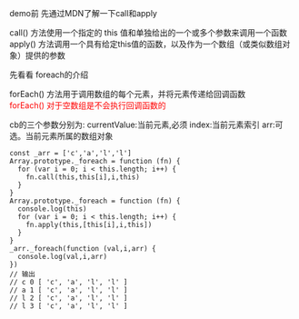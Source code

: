 demo前 先通过MDN了解一下call和apply

call() 方法使用一个指定的 this 值和单独给出的一个或多个参数来调用一个函数
apply() 方法调用一个具有给定this值的函数，以及作为一个数组（或类似数组对象）提供的参数

先看看 foreach的介绍

forEach() 方法用于调用数组的每个元素，并将元素传递给回调函数   
<font style="color:red">forEach() 对于空数组是不会执行回调函数的</font>

cb的三个参数分别为:
currentValue:当前元素,必须
index:当前元素索引
arr:可选。当前元素所属的数组对象

```
const _arr = ['c','a','l','l']
Array.prototype._foreach = function (fn) { 
  for (var i = 0; i < this.length; i++) { 
    fn.call(this,this[i],i,this)
  }
}
Array.prototype._foreach = function (fn) { 
  console.log(this)
  for (var i = 0; i < this.length; i++) { 
    fn.apply(this,[this[i],i,this])
  }
}
_arr._foreach(function (val,i,arr) {
  console.log(val,i,arr)
})
// 输出
// c 0 [ 'c', 'a', 'l', 'l' ]
// a 1 [ 'c', 'a', 'l', 'l' ]
// l 2 [ 'c', 'a', 'l', 'l' ]
// l 3 [ 'c', 'a', 'l', 'l' ]
```
